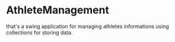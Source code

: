 # AthleteManagement
that's a swing application for managing athletes informations using collections for storing data.
